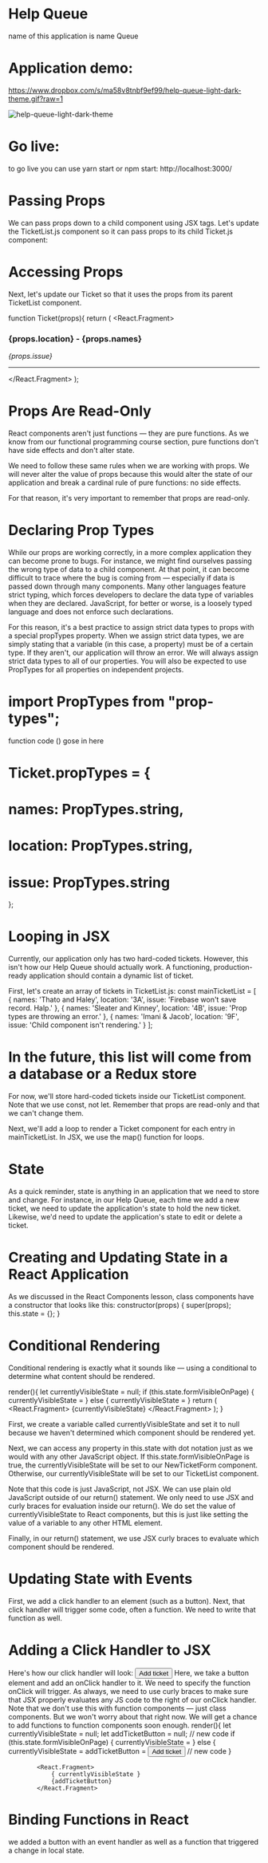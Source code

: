 # Help Queue
name of this application is name Queue
# Application demo:
https://www.dropbox.com/s/ma58v8tnbf9ef99/help-queue-light-dark-theme.gif?raw=1

![help-queue-light-dark-theme](https://user-images.githubusercontent.com/81636030/212867664-449f328e-db2a-44c1-812a-47bc5f4c4630.gif)

# Go live:
to go live you can use yarn start or npm start: http://localhost:3000/
# Passing Props
We can pass props down to a child component using JSX tags. Let's update the TicketList.js component so it can pass props to its child Ticket.js component:

# Accessing Props
Next, let's update our Ticket so that it uses the props from its parent TicketList component.

function Ticket(props){
  return (
    <React.Fragment>
      <h3>{props.location} - {props.names}</h3>
      <p><em>{props.issue}</em></p>
      <hr/>
    </React.Fragment>
  );

# Props Are Read-Only
React components aren't just functions — they are pure functions. As we know from our functional programming course section, pure functions don't have side effects and don't alter state.

We need to follow these same rules when we are working with props. We will never alter the value of props because this would alter the state of our application and break a cardinal rule of pure functions: no side effects.

For that reason, it's very important to remember that props are read-only.


# Declaring Prop Types
While our props are working correctly, in a more complex application they can become prone to bugs. For instance, we might find ourselves passing the wrong type of data to a child component. At that point, it can become difficult to trace where the bug is coming from — especially if data is passed down through many components. Many other languages feature strict typing, which forces developers to declare the data type of variables when they are declared. JavaScript, for better or worse, is a loosely typed language and does not enforce such declarations.

For this reason, it's a best practice to assign strict data types to props with a special propTypes property. When we assign strict data types, we are simply stating that a variable (in this case, a property) must be of a certain type. If they aren't, our application will throw an error. We will always assign strict data types to all of our properties. You will also be expected to use PropTypes for all properties on independent projects.

# import PropTypes from "prop-types";
function code () gose in here
# Ticket.propTypes = {
#  names: PropTypes.string,
#  location: PropTypes.string,
#  issue: PropTypes.string
};


# Looping in JSX
Currently, our application only has two hard-coded tickets. However, this isn't how our Help Queue should actually work. A functioning, production-ready application should contain a dynamic list of ticket.

First, let's create an array of tickets in TicketList.js:
const mainTicketList = [
  {
    names: 'Thato and Haley',
    location: '3A',
    issue: 'Firebase won\'t save record. Halp.'
  },
  {
    names: 'Sleater and Kinney',
    location: '4B',
    issue: 'Prop types are throwing an error.'
  },
  {
    names: 'Imani & Jacob',
    location: '9F',
    issue: 'Child component isn\'t rendering.'
  }
];


# In the future, this list will come from a database or a Redux store
For now, we'll store hard-coded tickets inside our TicketList component. Note that we use const, not let. Remember that props are read-only and that we can't change them.

Next, we'll add a loop to render a Ticket component for each entry in mainTicketList. In JSX, we use the map() function for loops.




#  State
As a quick reminder, state is anything in an application that we need to store and change. For instance, in our Help Queue, each time we add a new ticket, we need to update the application's state to hold the new ticket. Likewise, we'd need to update the application's state to edit or delete a ticket.


# Creating and Updating State in a React Application
As we discussed in the React Components lesson, class components have a constructor that looks like this:
constructor(props) {
  super(props);
  this.state = {};
}



# Conditional Rendering

Conditional rendering is exactly what it sounds like — using a conditional to determine what content should be rendered.

  render(){
    let currentlyVisibleState = null;
    if (this.state.formVisibleOnPage) {
      currentlyVisibleState = <NewTicketForm />
    } else {
      currentlyVisibleState = <TicketList />
    }
    return (
      <React.Fragment>
        {currentlyVisibleState}
      </React.Fragment>
    );
  }

  First, we create a variable called currentlyVisibleState and set it to null because we haven't determined which component should be rendered yet.

Next, we can access any property in this.state with dot notation just as we would with any other JavaScript object. If this.state.formVisibleOnPage is true, the currentlyVisibleState will be set to our NewTicketForm component. Otherwise, our currentlyVisibleState will be set to our TicketList component.

Note that this code is just JavaScript, not JSX. We can use plain old JavaScript outside of our return() statement. We only need to use JSX and curly braces for evaluation inside our return(). We do set the value of currentlyVisibleState to React components, but this is just like setting the value of a variable to any other HTML element.

Finally, in our return() statement, we use JSX curly braces to evaluate which component should be rendered.



# Updating State with Events

First, we add a click handler to an element (such as a button).
Next, that click handler will trigger some code, often a function. We need to write that function as well.

# Adding a Click Handler to JSX
Here's how our click handler will look:
<button onClick={this.handleClick}>Add ticket</button>
Here, we take a button element and add an onClick handler to it. We need to specify the function onClick will trigger. As always, we need to use curly braces to make sure that JSX properly evaluates any JS code to the right of our onClick handler.
Note that we don't use this with function components — just class components. But we won't worry about that right now. We will get a chance to add functions to function components soon enough.
  render(){
    let currentlyVisibleState = null;
    let addTicketButton = null; // new code
    if (this.state.formVisibleOnPage) {
      currentlyVisibleState = <NewTicketForm />
    } else {
      currentlyVisibleState = <TicketList />
      addTicketButton = <button onClick={this.handleClick}>Add ticket</button> // new code
    }

            <React.Fragment>
                { currentlyVisibleState }
                {addTicketButton}
            </React.Fragment>




# Binding Functions in React
we added a button with an event handler as well as a function that triggered a change in local state.












